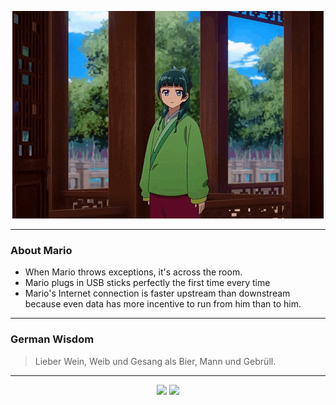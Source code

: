 <p align="center">
  <img src="assets/maomao.gif" />
</p>

---

### About Mario
- When Mario throws exceptions, it's across the room.
- Mario plugs in USB sticks perfectly the first time every time
- Mario's Internet connection is faster upstream than downstream because even data has more incentive to run from him than to him.

---

### German Wisdom
> Lieber Wein, Weib und Gesang als Bier, Mann und Gebrüll.

---

<p align="center">
  <a>
    <img height="180em" src="https://github-readme-stats-eight-theta.vercel.app/api?username=Torfkopp&show_icons=true&theme=dark&include_all_commits=true&count_private=true"/>
  </a>
  <a href="https://github.com/Torfkopp?tab=repositories">
    <img height="180em" src="https://github-readme-stats-eight-theta.vercel.app/api/top-langs/?username=torfkopp&layout=compact&theme=dark&langs_count=8&hide=java"/>
  </a>
</p>
